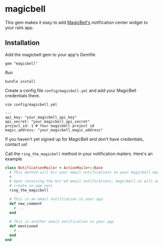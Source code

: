 # magicbell

This gem makes it easy to add [MagicBell's](https://magicbell.io/) notification center widget to your rails app.

## Installation

Add the magicbell gem to your app's Gemfile

```
gem "magicbell"
```

Run

```
bundle install
```

Create a config file `config/magicbell.yml` and add your MagicBell credentials there. 

```
vim config/magicbell.yml
```

```
---
api_key: "your_magicbell_api_key"
api_secret: "your_magicbell_api_secret"
project_id: 1 # Your magicbell project id
magic_address: "your_magicbell_magic_address"
```

If you haven't yet signed up for MagicBell and don't have credentials, contact us!

Call the `ring_the_magicbell` method in your notification mailers. Here's an example

```ruby
class NotificationMailer < ActionMailer::Base
  # This method will bcc your email notifications to your magicbell magic address
  #
  # Upon receiving the bcc'ed email notifications, magicbell.io will automatically
  # create in-app noti
  ring_the_magicbell

  # This is an email notification in your app
  def new_comment
    # ...
  end
  
  # This is another email notification in your app
  def mentioned
    # ...
  end
end
```